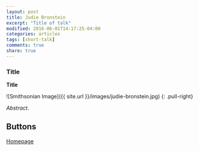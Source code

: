 ```yaml
---
layout: post
title: Judie Bronstein
excerpt: "Title of talk"
modified: 2016-06-01T14:17:25-04:00
categories: articles
tags: [short-talk]
comments: true
share: true
---
```


### Title

**Title**

![Smithsonian Image]({{ site.url }}/images/judie-bronstein.jpg)
{: .pull-right}

*Abstract*.


## Buttons

<div markdown="0"><a href="http://www.eebweb.arizona.edu/faculty/bronstein/Bronstein_Lab/HOME.html" class="btn">Homepage</a></div>
